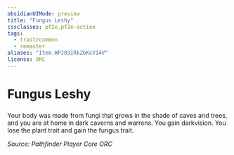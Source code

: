 ```yaml
---
obsidianUIMode: preview
title: "Fungus Leshy"
cssclasses: pf2e,pf2e-action
tags:
  - trait/common
  - remaster
aliases: "Item.WPJ03IRkZbKcV14V"
license: ORC
---
```

# Fungus Leshy

### 






Your body was made from fungi that grows in the shade of caves and trees, and you are at home in dark caverns and warrens. You gain darkvision. You lose the plant trait and gain the fungus trait.

*Source: Pathfinder Player Core*
*ORC*